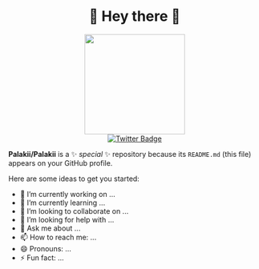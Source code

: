 <div align="center">
  <h1>👋 Hey there 👋 </h1>
</div>

<!--### Hi there 👋--> 

<div id="header" align="center">
  <img src="https://res.cloudinary.com/hxn7xk7oa/image/fetch/c_lfill,w_1200,h_1200,q_100,f_auto/https://images.ongaia.com/ipfs/QmNjpiA5XVNHTsoeztQ1DsYYCnW9rpsKgv1BhJK8ZvnK7z" width="200"/>
</div>

<div id="badges" align="center">
  <a href="https://twitter.com/iampalaki" target="_blank">
    <img src="https://img.shields.io/badge/Twitter-blue?style=for-the-badge&logo=twitter&logoColor=white" alt="Twitter Badge"/>
  </a>
</div>

<div>
  <p></p>
  <p></p>
  <p></p>
  
</div>

**Palakii/Palakii** is a ✨ _special_ ✨ repository because its `README.md` (this file) appears on your GitHub profile.

Here are some ideas to get you started:

- 🔭 I’m currently working on ...
- 🌱 I’m currently learning ...
- 👯 I’m looking to collaborate on ...
- 🤔 I’m looking for help with ...
- 💬 Ask me about ...
- 📫 How to reach me: ...
- 😄 Pronouns: ...
- ⚡ Fun fact: ...
